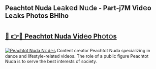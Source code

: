 ## Peachtot Nuda Le𝚊k𝚎d N𝚞𝚍e - Part-j7M Vid𝚎o Le𝚊ks Photos BHIho

# <h2><a href="http://fbbaty.evod.top/?m=Peachtot+Nuda">🔗 👉🔴 Peachtot Nuda Vid𝚎o Ph𝚘t𝚘s</a></h2>

[![Peachtot Nuda N𝚞d𝚎s](https://i.imgur.com/8V9OHl7.gif)](http://fbbaty.evod.top/?m=Peachtot+Nuda)
Content creator Peachtot Nuda specializing in dance and lifestyle-related videos. The role of a public figure Peachtot Nuda is to serve the best interests of society. 
